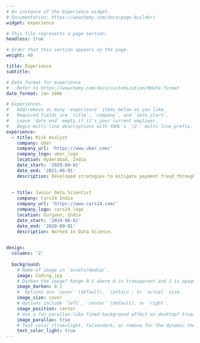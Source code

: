 ```yaml
---
# An instance of the Experience widget.
# Documentation: https://wowchemy.com/docs/page-builder/
widget: experience

# This file represents a page section.
headless: true

# Order that this section appears on the page.
weight: 40

title: Experience
subtitle:

# Date format for experience
#   Refer to https://wowchemy.com/docs/customization/#date-format
date_format: Jan 2006

# Experiences.
#   Add/remove as many `experience` items below as you like.
#   Required fields are `title`, `company`, and `date_start`.
#   Leave `date_end` empty if it's your current employer.
#   Begin multi-line descriptions with YAML's `|2-` multi-line prefix.
experience:
  - title: Risk Analyst
    company: Uber
    company_url: 'https://www.uber.com/'
    company_logo: uber_logo
    location: Hyderabad, India
    date_start: '2020-09-01'
    date_end: '2021-06-01'
    description: Developed strategies to mitigate payment fraud through Data Analysis and visualization.
    
        
  - title: Junior Data Scientist
    company: Cars24 India
    company_url: 'https://www.cars24.com/'
    company_logo: cars24_logo
    location: Gurgaon, India
    date_start: '2019-06-01'
    date_end: '2020-09-01'
    description: Worked in Data Science.
    

design:
  columns: '2'
  
  background:
    # Name of image in `assets/media/`.
    image: Coding.jpg
    # Darken the image? Range 0-1 where 0 is transparent and 1 is opaque.
    image_darken: 0.1
    #  Options are `cover` (default), `contain`, or `actual` size.
    image_size: cover
    # Options include `left`, `center` (default), or `right`.
    image_position: center
    # Use a fun parallax-like fixed background effect on desktop? true/false
    image_parallax: true
    # Text color (true=light, false=dark, or remove for the dynamic theme color).
    text_color_light: true
---
```

